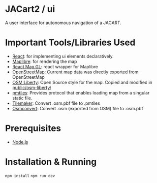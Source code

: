 # JACart2 / ui
A user interface for autonomous navigation of a JACART.

# Important Tools/Libraries Used
- [React](https://react.dev/): for implementing ui elements declaratively.
- [Maplibre](https://maplibre.org/): for rendering the map
- [React Map GL](https://visgl.github.io/react-map-gl/): react wrapper for Maplibre
- [OpenStreetMap](https://www.openstreetmap.org/#map=17/38.43711/-78.87157): Current map data was directly exported from OpenStreetMap
- [OSM Liberty](https://github.com/maputnik/osm-liberty): Open Source style for the map. Copied and modified in [public/osm-liberty/](public/osm-liberty/)
- [pmtiles](https://www.npmjs.com/package/pmtiles): Provides protocol that enables loading map from a singular static file.
- [Tilemaker](https://github.com/systemed/tilemaker/): Convert .osm.pbf file to .pmtiles
- [Osmconvert](https://wiki.openstreetmap.org/wiki/Osmconvert): Convert .osm (exported from OSM) file to .osm.pbf

# Prerequisites
- [Node.js](https://nodejs.org/en)

# Installation & Running
`npm install`
`npm run dev`
